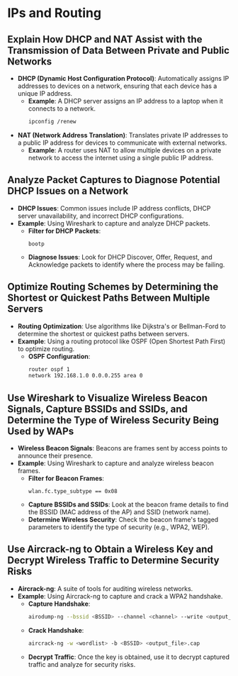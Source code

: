 # IPs and Routing

## Explain How DHCP and NAT Assist with the Transmission of Data Between Private and Public Networks

- **DHCP (Dynamic Host Configuration Protocol)**: Automatically assigns IP addresses to devices on a network, ensuring that each device has a unique IP address.
  - **Example**: A DHCP server assigns an IP address to a laptop when it connects to a network.
    ```bash
    ipconfig /renew
    ```
- **NAT (Network Address Translation)**: Translates private IP addresses to a public IP address for devices to communicate with external networks.
  - **Example**: A router uses NAT to allow multiple devices on a private network to access the internet using a single public IP address.

## Analyze Packet Captures to Diagnose Potential DHCP Issues on a Network

- **DHCP Issues**: Common issues include IP address conflicts, DHCP server unavailability, and incorrect DHCP configurations.
- **Example**: Using Wireshark to capture and analyze DHCP packets.
  - **Filter for DHCP Packets**:
    ```wireshark
    bootp
    ```
  - **Diagnose Issues**: Look for DHCP Discover, Offer, Request, and Acknowledge packets to identify where the process may be failing.

## Optimize Routing Schemes by Determining the Shortest or Quickest Paths Between Multiple Servers

- **Routing Optimization**: Use algorithms like Dijkstra's or Bellman-Ford to determine the shortest or quickest paths between servers.
- **Example**: Using a routing protocol like OSPF (Open Shortest Path First) to optimize routing.
  - **OSPF Configuration**:
    ```bash
    router ospf 1
    network 192.168.1.0 0.0.0.255 area 0
    ```

## Use Wireshark to Visualize Wireless Beacon Signals, Capture BSSIDs and SSIDs, and Determine the Type of Wireless Security Being Used by WAPs

- **Wireless Beacon Signals**: Beacons are frames sent by access points to announce their presence.
- **Example**: Using Wireshark to capture and analyze wireless beacon frames.
  - **Filter for Beacon Frames**:
    ```wireshark
    wlan.fc.type_subtype == 0x08
    ```
  - **Capture BSSIDs and SSIDs**: Look at the beacon frame details to find the BSSID (MAC address of the AP) and SSID (network name).
  - **Determine Wireless Security**: Check the beacon frame's tagged parameters to identify the type of security (e.g., WPA2, WEP).

## Use Aircrack-ng to Obtain a Wireless Key and Decrypt Wireless Traffic to Determine Security Risks

- **Aircrack-ng**: A suite of tools for auditing wireless networks.
- **Example**: Using Aircrack-ng to capture and crack a WPA2 handshake.
  - **Capture Handshake**:
    ```bash
    airodump-ng --bssid <BSSID> --channel <channel> --write <output_file> <interface>
    ```
  - **Crack Handshake**:
    ```bash
    aircrack-ng -w <wordlist> -b <BSSID> <output_file>.cap
    ```
  - **Decrypt Traffic**: Once the key is obtained, use it to decrypt captured traffic and analyze for security risks.
